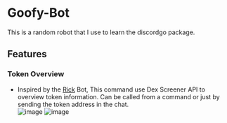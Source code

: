 # Goofy-Bot

This is a random robot that I use to learn the discordgo package.

## Features

### Token Overview
- Inspired by the [Rick](https://talk.markets/t/rick-chainley-the-ultimate-ai-crypto-bot-for-discord-and-telegram/1160) Bot, This command use Dex Screener API to overview token information. Can be called from a command or just by sending the token address in the chat.  
  ![image](https://github.com/Mogza/Goofy-Bot/assets/106931164/bf8de852-4775-40ac-93d8-fec8623eb561)
  ![image](https://github.com/Mogza/Goofy-Bot/assets/106931164/487a8351-cf7f-484b-802f-73e4beabb71f)


